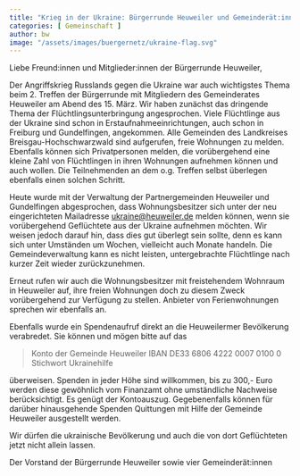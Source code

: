 ```yaml
---
title: "Krieg in der Ukraine: Bürgerrunde Heuweiler und Gemeinderät:innen aus Heuweiler wollen helfen"
categories: [ Gemeinschaft ]
author: bw
image: "/assets/images/buergernetz/ukraine-flag.svg"
---
```

Liebe Freund:innen und Mitglieder:innen der Bürgerrunde Heuweiler,
 
Der Angriffskrieg Russlands gegen die Ukraine war auch wichtigstes Thema beim 2. Treffen der Bürgerrunde mit Mitgliedern des Gemeinderates Heuweiler am Abend des 15. März. Wir haben zunächst das dringende Thema der Flüchtlingsunterbringung angesprochen. Viele Flüchtlinge aus der Ukraine sind schon in Erstaufnahmeeinrichtungen, auch schon in Freiburg und Gundelfingen, angekommen. Alle Gemeinden des Landkreises Breisgau-Hochschwarzwald sind aufgerufen, freie Wohnungen zu melden. Ebenfalls können sich Privatpersonen melden, die vorübergehend eine kleine Zahl von Flüchtlingen in ihren Wohnungen aufnehmen können und auch wollen. Die Teilnehmenden an dem o.g. Treffen selbst überlegen ebenfalls einen solchen Schritt.

Heute wurde mit der Verwaltung der Partnergemeinden Heuweiler und Gundelfingen abgesprochen, dass Wohnungsbesitzer sich unter der neu eingerichteten Mailadresse [ukraine@heuweiler.de](ukraine@heuweiler.de) melden können, wenn sie vorübergehend Geflüchtete aus der Ukraine aufnehmen möchten. Wir weisen jedoch darauf hin, dass dies gut überlegt sein sollte, denn es kann sich unter Umständen um Wochen, vielleicht auch Monate handeln. Die Gemeindeverwaltung kann es nicht leisten, untergebrachte Flüchtlinge nach kurzer Zeit wieder zurückzunehmen.

Erneut rufen wir auch die Wohnungsbesitzer mit freistehendem Wohnraum in Heuweiler auf, ihre freien Wohnungen doch zu diesem Zweck vorübergehend zur Verfügung zu stellen. Anbieter von Ferienwohnungen sprechen wir ebenfalls an.

Ebenfalls wurde ein Spendenaufruf direkt an die Heuweilermer Bevölkerung verabredet. Sie können und mögen bitte auf das 

> Konto der Gemeinde Heuweiler
> IBAN DE33 6806 4222 0007 0100 0
> Stichwort Ukrainehilfe

überweisen. Spenden in jeder Höhe sind willkommen, bis zu 300,- Euro werden diese gewöhnlich vom Finanzamt ohne umständliche Nachweise berücksichtigt. Es genügt der Kontoauszug. Gegebenenfalls können für darüber hinausgehende Spenden Quittungen mit Hilfe der Gemeinde Heuweiler ausgestellt werden.
 
Wir dürfen die ukrainische Bevölkerung und auch die von dort Geflüchteten jetzt nicht allein lassen.
 
Der Vorstand der Bürgerrunde Heuweiler sowie vier Gemeinderät:innen